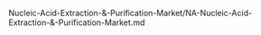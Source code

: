 


Nucleic-Acid-Extraction-&-Purification-Market/NA-Nucleic-Acid-Extraction-&-Purification-Market.md
